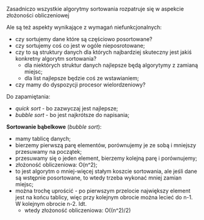 Zasadniczo wszystkie algorytmy sortowania rozpatruje się w aspekcie złożoności obliczeniowej

Ale są też aspekty wynikające z wymagań niefunkcjonalnych:
- czy sortujemy dane które są częściowo posortowane?
- czy sortujemy coś co jest w ogóle nieposrotowane;
- czy to są struktury danych dla których najbardziej skuteczny jest jakiś konkretny algorytm sortowania?
    - dla niektórych struktur danych najlepsze będą algorytymy z zamianą miejsc;
    - dla list najlepsze będzie coś ze wstawianiem;
- czy mamy do dyspozycji procesor wielordzeniowy?

Do zapamiętania:
- _quick sort_ - bo zazwyczaj jest najlepsze;
- _bubble sort_ - bo jest najkrótsze do napisania;

**Sortowanie bąbelkowe** (_bubble sort_):
- mamy tablicę danych;
- bierzemy pierwszą parę elementów, porównujemy je ze sobą i mniejszy przesuwamy na początek;
- przesuwamy się o jeden element, bierzemy kolejną parę i porównujemy;
- złożoność obliczeniowa: O(n^2);
- to jest algorytm o mniej-więcej stałym koszcie sortowania, ale jeśli dane są wstępnie posortowane, to wtedy trzeba wykonać mniej zamian miejsc;
- można trochę uprościć - po pierwszym przelocie największy element jest na końcu tablicy, więc przy kolejnym obrocie można lecieć do n-1. W kolejnym obrocie n-2. Idt.
    - wtedy złożoność obliczeniowa: O((n^2)/2)

